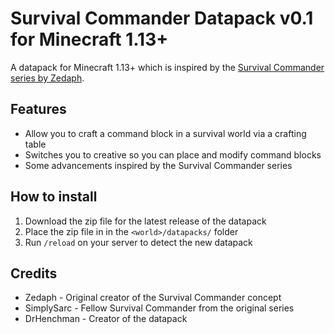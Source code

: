 # Survival Commander Datapack v0.1 for Minecraft 1.13+

A datapack for Minecraft 1.13+ which is inspired by the
[Survival Commander series by Zedaph](https://www.youtube.com/playlist?list=PLaURolsKD_VGoVCadwVdGqAdlWnTwoBdr).

## Features

* Allow you to craft a command block in a survival world via a crafting table
* Switches you to creative so you can place and modify command blocks
* Some advancements inspired by the Survival Commander series

## How to install

1. Download the zip file for the latest release of the datapack
2. Place the zip file in in the `<world>/datapacks/` folder
3. Run `/reload` on your server to detect the new datapack

## Credits

* Zedaph - Original creator of the Survival Commander concept
* SimplySarc - Fellow Survival Commander from the original series
* DrHenchman - Creator of the datapack
